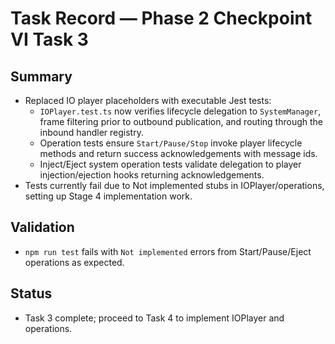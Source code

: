 # Task Record — Phase 2 Checkpoint VI Task 3

## Summary
- Replaced IO player placeholders with executable Jest tests:
  - `IOPlayer.test.ts` now verifies lifecycle delegation to `SystemManager`, frame filtering prior to outbound publication, and routing through the inbound handler registry.
  - Operation tests ensure `Start/Pause/Stop` invoke player lifecycle methods and return success acknowledgements with message ids.
  - Inject/Eject system operation tests validate delegation to player injection/ejection hooks returning acknowledgements.
- Tests currently fail due to Not implemented stubs in IOPlayer/operations, setting up Stage 4 implementation work.

## Validation
- `npm run test` fails with `Not implemented` errors from Start/Pause/Eject operations as expected.

## Status
- Task 3 complete; proceed to Task 4 to implement IOPlayer and operations.
